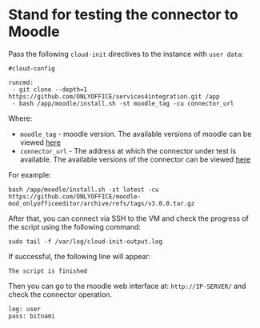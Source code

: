 # Stand for testing the connector to Moodle

Pass the following `cloud-init` directives to the instance with `user data`:
```
#cloud-config

runcmd:
 - git clone --depth=1 https://github.com/ONLYOFFICE/services4integration.git /app
 - bash /app/moodle/install.sh -st moodle_tag -cu connector_url
```

Where:
 - `moodle_tag` - moodle version. The available versions of moodle can be viewed [here](https://hub.docker.com/r/bitnami/moodle/tags)
 - `connector_url` - The address at which the connector under test is available. The available versions of the connector can be viewed [here](https://github.com/ONLYOFFICE/onlyoffice-moodle/releases)

For example:
```
bash /app/moodle/install.sh -st latest -cu https://github.com/ONLYOFFICE/moodle-mod_onlyofficeeditor/archive/refs/tags/v3.0.0.tar.gz
```

After that, you can connect via SSH to the VM and check the progress of the script using the following command:
```
sudo tail -f /var/log/cloud-init-output.log
```

If successful, the following line will appear:
``` 
The script is finished
```
Then you can go to the moodle web interface at: `http://IP-SERVER/` and check the connector operation.
``` 
log: user
pass: bitnami
```
